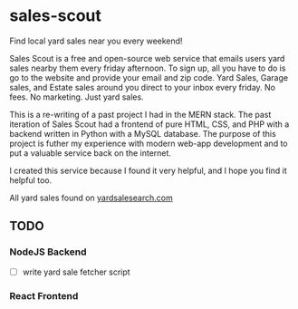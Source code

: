 # sales-scout

Find local yard sales near you every weekend!

Sales Scout is a free and open-source web service that emails users yard sales nearby them every friday afternoon.
To sign up, all you have to do is go to the website and provide your email and zip code.
Yard Sales, Garage sales, and Estate sales around you direct to your inbox every friday. 
No fees.
No marketing.
Just yard sales.

This is a re-writing of a past project I had in the MERN stack.
The past iteration of Sales Scout had a frontend of pure HTML, CSS, and PHP with a backend written in Python with a MySQL database.
The purpose of this project is futher my experience with modern web-app development and to put a valuable service back on the internet.

I created this service because I found it very helpful, and I hope you find it helpful too.

All yard sales found on [yardsalesearch.com](https://www.yardsalesearch.com/)

## TODO

### NodeJS Backend

- [ ] write yard sale fetcher script

### React Frontend

